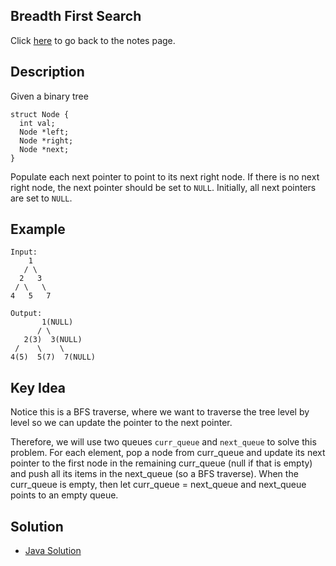 ## Breadth First Search
Click [here](../notes.md) to go back to the notes page.

## Description
Given a binary tree
```
struct Node {
  int val;
  Node *left;
  Node *right;
  Node *next;
}
```
Populate each next pointer to point to its next right node. If there is no next right node, the next pointer should be set to ```NULL```. Initially, all next pointers are set to ```NULL```.

## Example
```
Input:
    1
   / \
  2   3
 / \   \
4   5   7

Output:
       1(NULL)
      / \
   2(3)  3(NULL)
 /    \    \ 
4(5)  5(7)  7(NULL)
 ```

## Key Idea
Notice this is a BFS traverse, where we want to traverse the tree level by level so we can update the pointer to the next pointer.

Therefore, we will use two queues ```curr_queue``` and ```next_queue``` to solve this problem. For each element, pop a node from curr_queue and update its next pointer to the first node in the remaining curr_queue (null if that is empty) and push all its items in the next_queue (so a BFS traverse). When the curr_queue is empty, then let curr_queue = next_queue and next_queue points to an empty queue.

## Solution
- [Java Solution](populating_next_right_pointers_in_each_node_II.java)
